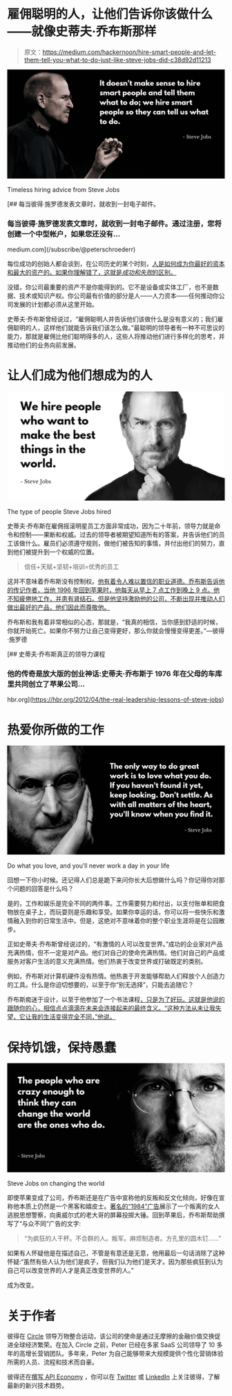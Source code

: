 # 雇佣聪明的人，让他们告诉你该做什么——就像史蒂夫·乔布斯那样

> 原文：<https://medium.com/hackernoon/hire-smart-people-and-let-them-tell-you-what-to-do-just-like-steve-jobs-did-c38d92d11213>

![](img/a8ce974ae9de9b914cd21540233778e0.png)

Timeless hiring advice from Steve Jobs

[](/subscribe/@peterschroederr) [## 每当彼得·施罗德发表文章时，就收到一封电子邮件。

### 每当彼得·施罗德发表文章时，就收到一封电子邮件。通过注册，您将创建一个中型帐户，如果您还没有…

medium.com](/subscribe/@peterschroederr) 

每位成功的创始人都会谈到，在公司历史的某个时刻，[人是如何成为你最好的资本和最大的资产的。如果你理解错了，这就是*成功和失败*的区别。](https://elearningindustry.com/employee-lifecycle-tips-help-rule-market-talent-king)

没错，你公司最重要的资产不是你能得到的。它不是设备或实体工厂，也不是数据、技术或知识产权。你公司最有价值的部分是人——人力资本——任何推动你公司发展的计划都必须从这里开始。

史蒂夫·乔布斯曾经说过，“雇佣聪明人并告诉他们该做什么是没有意义的；我们雇佣聪明的人，这样他们就能告诉我们该怎么做。”最聪明的领导者有一种不可思议的能力，那就是雇佣比他们聪明得多的人，这些人将推动他们进行多样化的思考，并推动他们的业务向前发展。

# 让人们成为他们想成为的人

![](img/ab152aa2eb3ca065206b908575bb2a3d.png)

The type of people Steve Jobs hired

史蒂夫·乔布斯在雇佣摇滚明星员工方面非常成功，因为二十年前，领导力就是命令和控制——果断和权威。过去的领导者被期望知道所有的答案，并告诉他们的员工该做什么。雇员们必须遵守规则，做他们被告知的事情，并付出他们的努力，直到他们被提升到一个权威的位置。

> 信任+天赋+坚韧+培训=优秀的员工

这并不意味着乔布斯没有控制权。[他有着令人难以置信的职业道德。乔布斯告诉他的传记作者，当他 1996 年回到苹果时，他每天从早上 7 点工作到晚上 9 点。他不知疲倦地工作，并患有肾结石。但是他坚持激励他的公司，不断出现并推动人们做出最好的产品，他们因此而尊敬他。](https://www.businessinsider.com/steve-jobs-guide-to-getting-what-you-want-2016-10)

乔布斯和我有着非常相似的心态，那就是，“我真的相信，当你感到舒适的时候，你就开始死亡。如果你不努力让自己变得更好，那么你就会慢慢变得更差。”—彼得·施罗德

[](https://hbr.org/2012/04/the-real-leadership-lessons-of-steve-jobs) [## 史蒂夫·乔布斯真正的领导力课程

### 他的传奇是放大版的创业神话:史蒂夫·乔布斯于 1976 年在父母的车库里共同创立了苹果公司…

hbr.org](https://hbr.org/2012/04/the-real-leadership-lessons-of-steve-jobs) 

# 热爱你所做的工作

![](img/041e33b8df8b26f54380936a1e76f9c2.png)

Do what you love, and you’ll never work a day in your life

回想一下你小时候。还记得人们总是跪下来问你长大后想做什么吗？你记得你对那个问题的回答是什么吗？

是的，工作和娱乐是完全不同的两件事。工作需要努力和付出，以支付账单和把食物放在桌子上，而玩耍则是乐趣和享受。如果你幸运的话，你可以将一些快乐和激情融入到你的日常生活中。但是，这绝对不意味着你的整个职业生涯将是在公园散步。

正如史蒂夫·乔布斯曾经说过的，“有激情的人可以改变世界。”成功的企业家对产品充满热情，但不一定是对产品。他们对自己的使命充满热情。他们对自己的产品或服务对客户生活的意义充满热情。他们热衷于改变世界或打破既定的类别。

例如，乔布斯对计算机硬件没有热情。他热衷于开发能够帮助人们释放个人创造力的工具。什么是你迫切想要的，以至于你“别无选择”，只能去追随它？

乔布斯痴迷于设计，以至于他参加了一个书法课程[，只是为了好玩。这就是他说的跟随你的心，相信点点滴滴在未来会连接起来的最终含义。“这种方法从未让我失望，它让我的生活变得完全不同，”他说。](/startup-grind/how-lifelong-learning-and-a-growth-mindset-can-propel-your-career-c5fd680f4069)

# 保持饥饿，保持愚蠢

![](img/a601c3355fd1f18e85683615da517820.png)

Steve Jobs on changing the world

即使苹果变成了公司，乔布斯还是在广告中宣称他的反叛和反文化倾向，好像在宣称他本质上仍然是一个黑客和嬉皮士。[著名的“1984”广告](https://adage.com/videos/apple-1984/1165)展示了一个叛离的女人逃脱思想警察，向奥威尔式的老大哥的屏幕投掷大锤。回到苹果后，乔布斯帮助撰写了“与众不同”广告的文字:

> “为疯狂的人干杯。不合群的人。叛军。麻烦制造者。方孔里的圆木钉……”

如果有人怀疑他是在描述自己，不管是有意还是无意，他用最后一句话消除了这种怀疑:“虽然有些人认为他们是疯子，但我们认为他们是天才。因为那些疯狂到认为自己可以改变世界的人才是真正改变世界的人。”

成为改变。

# 关于作者

彼得在 [Circle](https://www.circle.com/en/) 领导万物整合运动，该公司的使命是通过无摩擦的金融价值交换促进全球经济繁荣。在加入 Circle 之前，Peter 已经在多家 SaaS 公司领导了 10 多年的高增长营销团队。多年来，Peter 为自己能够带来大规模提供个性化营销体验所需的人员、流程和技术而自豪。

彼得还在[撰写 API Economy](https://www.apifirst.tech/) ，你可以在 [Twitter](https://twitter.com/peterschroederr) 或 [LinkedIn](https://www.linkedin.com/in/peter-schroeder/) 上关注彼得，了解最新的新兴技术趋势。